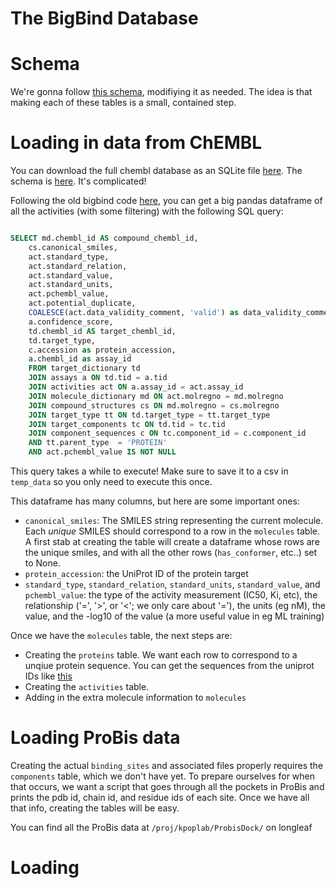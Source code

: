 # The BigBind Database

# Schema
We're gonna follow [this schema](https://dbdiagram.io/d/BigBind-65845d7989dea627995d0d84), modifiying it as needed. The idea is that making each of these tables is a small, contained step.

# Loading in data from ChEMBL

You can download the full chembl database as an SQLite file [here](https://ftp.ebi.ac.uk/pub/databases/chembl/ChEMBLdb/latest/chembl_33_schema.png). The schema is [here](https://ftp.ebi.ac.uk/pub/databases/chembl/ChEMBLdb/latest/chembl_33_schema.png). It's complicated!

Following the old bigbind code [here](https://github.com/molecularmodelinglab/bigbind/blob/7c67d75d7f4b0d0f74df5faa62372afc56d34c3d/bigbind/bigbind.py#L214), you can get a big pandas dataframe of all the activities (with some filtering) with the following SQL query:
```sql

SELECT md.chembl_id AS compound_chembl_id,
    cs.canonical_smiles,
    act.standard_type,
    act.standard_relation,
    act.standard_value,
    act.standard_units,
    act.pchembl_value,
    act.potential_duplicate,
    COALESCE(act.data_validity_comment, 'valid') as data_validity_comment,
    a.confidence_score,
    td.chembl_id AS target_chembl_id,
    td.target_type,
    c.accession as protein_accession,
    a.chembl_id as assay_id
    FROM target_dictionary td
    JOIN assays a ON td.tid = a.tid
    JOIN activities act ON a.assay_id = act.assay_id
    JOIN molecule_dictionary md ON act.molregno = md.molregno
    JOIN compound_structures cs ON md.molregno = cs.molregno
    JOIN target_type tt ON td.target_type = tt.target_type
    JOIN target_components tc ON td.tid = tc.tid
    JOIN component_sequences c ON tc.component_id = c.component_id
    AND tt.parent_type  = 'PROTEIN' 
    AND act.pchembl_value IS NOT NULL

```

This query takes a while to execute! Make sure to save it to a csv in `temp_data` so you only need to execute this once.

This dataframe has many columns, but here are some important ones:
- `canonical_smiles`: The SMILES string representing the current molecule. Each _unique_ SMILES should correspond to a row in the `molecules` table. A first stab at creating the table will create a dataframe whose rows are the unique smiles, and with all the other rows (`has_conformer`, etc..) set to None.
- `protein_accession`: the UniProt ID of the protein target
- `standard_type`, `standard_relation`, `standard_units`, `standard_value`, and `pchembl_value`: the type of the activity measurement (IC50, Ki, etc), the relationship ('=', '>', or '<'; we only care about '='), the units (eg nM), the value, and the -log10 of the value (a more useful value in eg ML training)

Once we have the `molecules` table, the next steps are:

- Creating the `proteins` table. We want each row to correspond to a unqiue protein sequence. You can get the sequences from the uniprot IDs like [this](https://stackoverflow.com/questions/52569622/protein-sequence-from-uniprot-protein-id-python)
- Creating the `activities` table.
- Adding in the extra molecule information to `molecules`

# Loading ProBis data

Creating the actual `binding_sites` and associated files properly requires the `components` table, which we don't have yet. To prepare ourselves for when that occurs, we want a script that goes through all the pockets in ProBis and prints the pdb id, chain id, and residue ids of each site. Once we have all that info, creating the tables will be easy.

You can find all the ProBis data at `/proj/kpoplab/ProbisDock/` on longleaf

# Loading 
